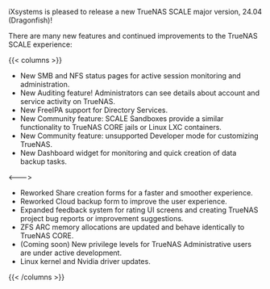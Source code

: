 &NewLine;

iXsystems is pleased to release a new TrueNAS SCALE major version, 24.04 (Dragonfish)!

There are many new features and continued improvements to the TrueNAS SCALE experience:

{{< columns >}}

* New SMB and NFS status pages for active session monitoring and administration.
* New Auditing feature! Administrators can see details about account and service activity on TrueNAS.
* New FreeIPA support for Directory Services.
* New Community feature: SCALE Sandboxes provide a similar functionality to TrueNAS CORE jails or Linux LXC containers.
* New Community feature: unsupported Developer mode for customizing TrueNAS.
* New Dashboard widget for monitoring and quick creation of data backup tasks.
<!-- Commenting out Syncthing Migration Content until Enterprise app updated. Expected before RC.1 or .0. Keyword: SyncDraft  -->
<!-- Remove comments and fix relref link below when ready to make live -->
<!-- 
* Third-Party SMB Data Migration relref "DataMigrationSyncthing.md" from external sources
-->
<--->
* Reworked Share creation forms for a faster and smoother experience.
* Reworked Cloud backup form to improve the user experience.
* Expanded feedback system for rating UI screens and creating TrueNAS project bug reports or improvement suggestions.
* ZFS ARC memory allocations are updated and behave identically to TrueNAS CORE.
* (Coming soon) New privilege levels for TrueNAS Administrative users are under active development.
* Linux kernel and Nvidia driver updates.

{{< /columns >}}
